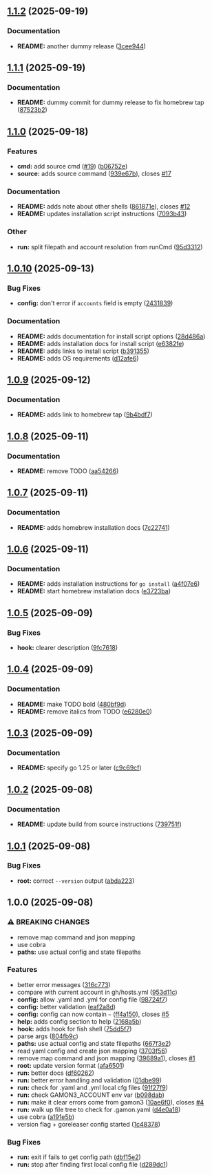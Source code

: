 ## [1.1.2](https://github.com/peter-bread/gamon3/compare/v1.1.1...v1.1.2) (2025-09-19)

### Documentation

* **README:** another dummy release ([3cee944](https://github.com/peter-bread/gamon3/commit/3cee944477b64fab12b490eefda09a9a5c0d0a71))

## [1.1.1](https://github.com/peter-bread/gamon3/compare/v1.1.0...v1.1.1) (2025-09-19)

### Documentation

* **README:** dummy commit for dummy release to fix homebrew tap ([87523b2](https://github.com/peter-bread/gamon3/commit/87523b2dc9c54b9caea558a7a9de4998ec8d71a4))

## [1.1.0](https://github.com/peter-bread/gamon3/compare/v1.0.10...v1.1.0) (2025-09-18)

### Features

* **cmd:** add source cmd ([#19](https://github.com/peter-bread/gamon3/issues/19)) ([b06752e](https://github.com/peter-bread/gamon3/commit/b06752ef1741a9ce5f800f30da0d924bfc2b666f))
* **source:** adds source command ([939e67b](https://github.com/peter-bread/gamon3/commit/939e67bbd9d35eb4ad3690a87561a4151a3c6d5c)), closes [#17](https://github.com/peter-bread/gamon3/issues/17)

### Documentation

* **README:** adds note about other shells ([861871e](https://github.com/peter-bread/gamon3/commit/861871e83a5b771336fe950bf63ebdefb11c4c49)), closes [#12](https://github.com/peter-bread/gamon3/issues/12)
* **README:** updates installation script instructions ([7093b43](https://github.com/peter-bread/gamon3/commit/7093b432500e545cc1d05ab2bd03150bece1f824))

### Other

* **run:** split filepath and account resolution from runCmd ([95d3312](https://github.com/peter-bread/gamon3/commit/95d3312f092e7df836f63afa2101969fb583121c))

## [1.0.10](https://github.com/peter-bread/gamon3/compare/v1.0.9...v1.0.10) (2025-09-13)

### Bug Fixes

* **config:** don't error if `accounts` field is empty ([2431839](https://github.com/peter-bread/gamon3/commit/2431839794df6fa9eb0d0fc933eb96dcb46633ed))

### Documentation

* **README:** adds documentation for install script options ([28d486a](https://github.com/peter-bread/gamon3/commit/28d486a8a2789ff115e6da855eb73a63ac621655))
* **README:** adds installation docs for install script ([e6382fe](https://github.com/peter-bread/gamon3/commit/e6382feb3fbc95935e5ed8985e75718a3f0a83db))
* **README:** adds links to install script ([b391355](https://github.com/peter-bread/gamon3/commit/b391355d78fce105610f821f699457f6461958da))
* **README:** adds OS requirements ([d12afe6](https://github.com/peter-bread/gamon3/commit/d12afe677b5c84b1b7a47b848689891ac7bb4b67))

## [1.0.9](https://github.com/peter-bread/gamon3/compare/v1.0.8...v1.0.9) (2025-09-12)

### Documentation

* **README:** adds link to homebrew tap ([9b4bdf7](https://github.com/peter-bread/gamon3/commit/9b4bdf75b26859d8448bbde8c4c235d192311895))

## [1.0.8](https://github.com/peter-bread/gamon3/compare/v1.0.7...v1.0.8) (2025-09-11)

### Documentation

* **README:** remove TODO ([aa54266](https://github.com/peter-bread/gamon3/commit/aa5426663b052ada8236931dd675311eba0b7ec0))

## [1.0.7](https://github.com/peter-bread/gamon3/compare/v1.0.6...v1.0.7) (2025-09-11)

### Documentation

* **README:** adds homebrew installation docs ([7c22741](https://github.com/peter-bread/gamon3/commit/7c2274106479952d1e5b8a83d2771d0e181f2299))

## [1.0.6](https://github.com/peter-bread/gamon3/compare/v1.0.5...v1.0.6) (2025-09-11)

### Documentation

* **README:** adds installation instructions for `go install` ([a4f07e6](https://github.com/peter-bread/gamon3/commit/a4f07e6594443b51f31c0f1f6e858eae4b29c0a6))
* **README:** start homebrew installation docs ([e3723ba](https://github.com/peter-bread/gamon3/commit/e3723baacb3edb15f4d53488d76958d09e51c228))

## [1.0.5](https://github.com/peter-bread/gamon3/compare/v1.0.4...v1.0.5) (2025-09-09)

### Bug Fixes

* **hook:** clearer description ([9fc7618](https://github.com/peter-bread/gamon3/commit/9fc7618e155a25170f274737f72084fcbffa9459))

## [1.0.4](https://github.com/peter-bread/gamon3/compare/v1.0.3...v1.0.4) (2025-09-09)

### Documentation

* **README:** make TODO bold ([480bf9d](https://github.com/peter-bread/gamon3/commit/480bf9d485d0a4b289686871d5c889709562e59b))
* **README:** remove italics from TODO ([e6280e0](https://github.com/peter-bread/gamon3/commit/e6280e03f6acb4154616b0ae6f6900cf1e3ea251))

## [1.0.3](https://github.com/peter-bread/gamon3/compare/v1.0.2...v1.0.3) (2025-09-09)

### Documentation

* **README:** specify go 1.25 or later ([c9c69cf](https://github.com/peter-bread/gamon3/commit/c9c69cfcbb0b3a53f7e70c6bc4d6e195f942e0dc))

## [1.0.2](https://github.com/peter-bread/gamon3/compare/v1.0.1...v1.0.2) (2025-09-08)

### Documentation

* **README:** update build from source instructions ([739751f](https://github.com/peter-bread/gamon3/commit/739751fa3947a5b9de8dc28fa84035d350fc12cf))

## [1.0.1](https://github.com/peter-bread/gamon3/compare/v1.0.0...v1.0.1) (2025-09-08)

### Bug Fixes

* **root:** correct `--version` output ([abda223](https://github.com/peter-bread/gamon3/commit/abda223bb47375ac9070250add9ca394f37d16a8))

## 1.0.0 (2025-09-08)

### ⚠ BREAKING CHANGES

* remove map command and json mapping
* use cobra
* **paths:** use actual config and state filepaths

### Features

* better error messages ([316c773](https://github.com/peter-bread/gamon3/commit/316c77373624102876e8c4c6238f125efb322920))
* compare with current account in gh/hosts.yml ([953d11c](https://github.com/peter-bread/gamon3/commit/953d11c55b979b483d08edd6db6798a56176ee88))
* **config:** allow .yaml and .yml for config file ([98724f7](https://github.com/peter-bread/gamon3/commit/98724f7360519d5c50f0124566216b61468058ef))
* **config:** better validation ([eaf2a8d](https://github.com/peter-bread/gamon3/commit/eaf2a8d185707cf402b51c0c48b924761529c301))
* **config:** config can now contain `~` ([ff4a150](https://github.com/peter-bread/gamon3/commit/ff4a150b9ac2fb6847887af7874126ecb4fe6722)), closes [#5](https://github.com/peter-bread/gamon3/issues/5)
* **help:** adds config section to help ([2168a5b](https://github.com/peter-bread/gamon3/commit/2168a5b7047958ecac41c9f072fa78e8b4273e6d))
* **hook:** adds hook for fish shell ([75dd5f7](https://github.com/peter-bread/gamon3/commit/75dd5f779f0eca9d85d36cf70a2388f8d318b0fd))
* parse args ([804fb9c](https://github.com/peter-bread/gamon3/commit/804fb9c3dae75f4b39d7d8f421951aba9f6a3bf9))
* **paths:** use actual config and state filepaths ([667f3e2](https://github.com/peter-bread/gamon3/commit/667f3e23df1062b408faa81fd50d39d4acf3b45e))
* read yaml config and create json mapping ([3703f56](https://github.com/peter-bread/gamon3/commit/3703f563ccc2df0ad8882b004740b78b1955b8cb))
* remove map command and json mapping ([39689a1](https://github.com/peter-bread/gamon3/commit/39689a140527f57590f14d705dc623a4ed0099e7)), closes [#1](https://github.com/peter-bread/gamon3/issues/1)
* **root:** update version format ([afa6501](https://github.com/peter-bread/gamon3/commit/afa650160440b67d36cd9c76c850f010d045334f))
* **run:** better docs ([df60262](https://github.com/peter-bread/gamon3/commit/df602624c4028627041d5d1f5fa38c8a4a025c07))
* **run:** better error handling and validation ([01dbe99](https://github.com/peter-bread/gamon3/commit/01dbe9957730d225c5ab05a59444a22241edd489))
* **run:** check for .yaml and .yml local cfg files ([91f27f9](https://github.com/peter-bread/gamon3/commit/91f27f95d9dbce3e6cf0e4554008577a51b070ed))
* **run:** check GAMON3_ACCOUNT env var ([b098dab](https://github.com/peter-bread/gamon3/commit/b098dab4047d85ffdb9ec35021ca2b2febfc02c2))
* **run:** make it clear errors come from gamon3 ([10ae6f0](https://github.com/peter-bread/gamon3/commit/10ae6f0ce5c131204dee7ae9af056d04fc2c79ce)), closes [#4](https://github.com/peter-bread/gamon3/issues/4)
* **run:** walk up file tree to check for .gamon.yaml ([d4e0a18](https://github.com/peter-bread/gamon3/commit/d4e0a18787d999f180a3d808410bcdce324943b1))
* use cobra ([a191e5b](https://github.com/peter-bread/gamon3/commit/a191e5b953f3f180b51de0c6036e11b06f2b36c8))
* version flag + goreleaser config started ([1c48378](https://github.com/peter-bread/gamon3/commit/1c48378ecdfda672fc87ea748e97cc6b36d7d75c))

### Bug Fixes

* **run:** exit if fails to get config path ([dbf15e2](https://github.com/peter-bread/gamon3/commit/dbf15e213e53ed4d141a8bea97f2f59c7c5899c2))
* **run:** stop after finding first local config file ([d289dc1](https://github.com/peter-bread/gamon3/commit/d289dc14d1a2740fae77f53b4add0ac097dcaef7))
